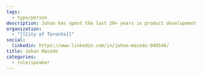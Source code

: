 ```yaml
---
tags:
  - type/person
description: Johan has spent the last 20+ years in product development, in startups, consulting and corporate environments. At the City of Toronto, he's delivered many online solutions and led enterprise integrations, including 311. He spent several years leading the City's Application Architecture practice and lately building and running a new Common Components unit.
organization:
  - "[[City of Toronto]]"
social:
  linkedin: https://www.linkedin.com/in/johan-macedo-040546/
title: Johan Macedo
categories:
  - role/speaker
---
```


